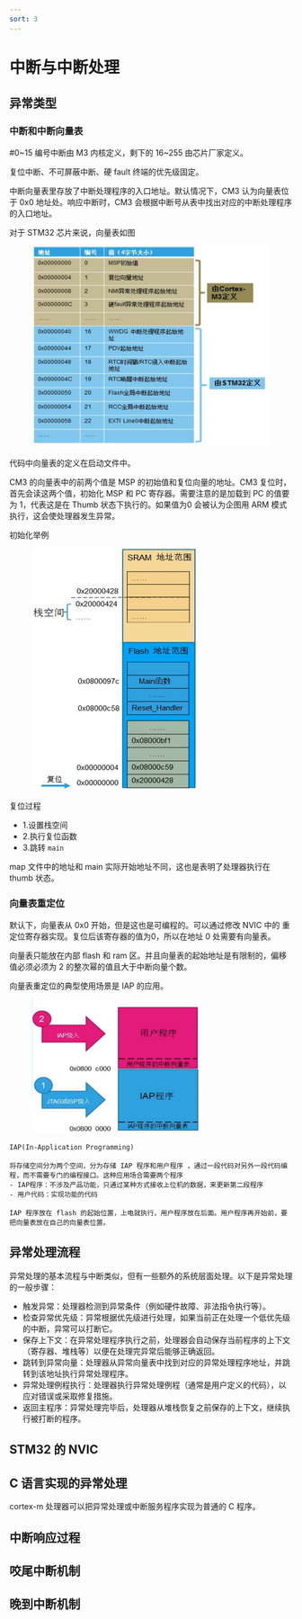 ```yaml
---
sort: 3
---
```

# 中断与中断处理

## 异常类型

### 中断和中断向量表

#0~15 编号中断由 M3 内核定义，剩下的 16~255 由芯片厂家定义。

复位中断、不可屏蔽中断、硬 fault 终端的优先级固定。

中断向量表里存放了中断处理程序的入口地址。默认情况下，CM3 认为向量表位于 0x0 地址处。响应中断时，CM3 会根据中断号从表中找出对应的中断处理程序的入口地址。

对于 STM32 芯片来说，向量表如图

<figure>
  <img src="./images/3-1.png" width=500>
</figure>

代码中向量表的定义在启动文件中。

CM3 的向量表中的前两个值是 MSP 的初始值和复位向量的地址。CM3 复位时，首先会读这两个值，初始化 MSP 和 PC 寄存器。需要注意的是加载到 PC 的值要为 1，代表这是在 Thumb 状态下执行的。如果值为0 会被认为企图用 ARM 模式执行，这会使处理器发生异常。

初始化举例

<figure>
  <img src="./images/3-2.png" width=300>
</figure>

复位过程
- 1.设置栈空间
- 2.执行复位函数
- 3.跳转 `main`

map 文件中的地址和 main 实际开始地址不同，这也是表明了处理器执行在 thumb 状态。

### 向量表重定位

默认下，向量表从 0x0 开始，但是这也是可编程的。可以通过修改 NVIC 中的 重定位寄存器实现。复位后该寄存器的值为0，所以在地址 0 处需要有向量表。

向量表只能放在内部 flash 和 ram 区。并且向量表的起始地址是有限制的，偏移值必须必须为 2 的整次幂的值且大于中断向量个数。

向量表重定位的典型使用场景是 IAP 的应用。

<figure>
  <img src="./images/3-3.png" width=300>
</figure>

```note
IAP(In-Application Programming)

将存储空间分为两个空间，分为存储 IAP 程序和用户程序 ，通过一段代码对另外一段代码编程，而不需要专门的编程接口。这种应用场合需要两个程序
- IAP程序：不涉及产品功能，只通过某种方式接收上位机的数据，来更新第二段程序
- 用户代码：实现功能的代码

IAP 程序放在 flash 的起始位置，上电就执行，用户程序放在后面。用户程序再开始前，要把向量表放在自己的向量表位置。

```

## 异常处理流程


异常处理的基本流程与中断类似，但有一些额外的系统层面处理。以下是异常处理的一般步骤：

- 触发异常：处理器检测到异常条件（例如硬件故障、非法指令执行等）。
- 检查异常优先级：异常根据优先级进行处理，如果当前正在处理一个低优先级的中断，异常可以打断它。
- 保存上下文：在异常处理程序执行之前，处理器会自动保存当前程序的上下文（寄存器、堆栈等）以便在处理完异常后能够正确返回。
- 跳转到异常向量：处理器从异常向量表中找到对应的异常处理程序地址，并跳转到该地址执行异常处理程序。
- 异常处理例程执行：处理器执行异常处理例程（通常是用户定义的代码），以应对错误或采取修复措施。
- 返回主程序：异常处理完毕后，处理器从堆栈恢复之前保存的上下文，继续执行被打断的程序。

## STM32 的 NVIC



## C 语言实现的异常处理

cortex-m 处理器可以把异常处理或中断服务程序实现为普通的 C 程序。




## 中断响应过程


## 咬尾中断机制

## 晚到中断机制








